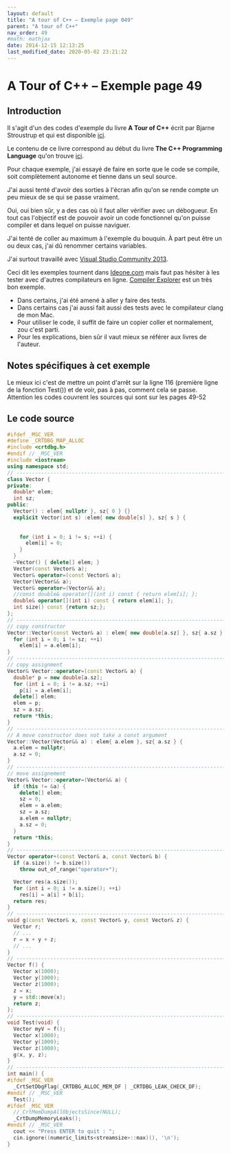 ```yaml
---
layout: default
title: "A tour of C++ – Exemple page 049"
parent: "A tour of C++"
nav_order: 49
#math: mathjax
date: 2014-12-15 12:13:25
last_modified_date: 2020-05-02 23:21:22
---
```


# A Tour of C++ – Exemple page 49

## Introduction
Il s'agit d'un des codes d'exemple du livre **A Tour of C++** écrit par Bjarne Stroustrup et qui est disponible [ici](http://www.amazon.fr/Tour-C-Bjarne-Stroustrup/dp/0321958314/ref%3Dsr_1_1?ie=UTF8&qid=1416699327&sr=8-1&keywords=a+tour+of+c%2B%2B). 

Le contenu de ce livre correspond au début du livre **The C++ Programming Language** qu'on trouve [ici](http://www.amazon.fr/The-Programming-Language-Bjarne-Stroustrup/dp/0321563840/ref%3Dpd_sim_eb_3?ie=UTF8&refRID=0CR047TTJV1HA6CVA9XA).

Pour chaque exemple, j'ai essayé de faire en sorte que le code se compile, soit complètement autonome et tienne dans un seul source.

J'ai aussi tenté d'avoir des sorties à l'écran afin qu'on se rende compte un peu mieux de se qui se passe vraiment.

Oui, oui bien sûr, y a des cas où il faut aller vérifier avec un débogueur.
En tout cas l'objectif est de pouvoir avoir un code fonctionnel qu'on puisse compiler et dans lequel on puisse naviguer.

J'ai tenté de coller au maximum à l'exemple du bouquin. À part peut être un ou deux cas, j'ai dû renommer certains variables.

J'ai surtout travaillé avec [Visual Studio Community 2013](http://www.visualstudio.com/products/visual-studio-community-vs).

Ceci dit les exemples tournent dans [Ideone.com](http://ideone.com/) mais faut pas hésiter à les tester avec d'autres compilateurs en ligne. [Compiler Explorer](https://godbolt.org/) est un très bon exemple.

* Dans certains, j'ai été amené à aller y faire des tests.  
* Dans certains cas j'ai aussi fait aussi des tests avec le compilateur clang de mon Mac.  
* Pour utiliser le code, il suffit de faire un copier coller et normalement, zou c'est parti.  
* Pour les explications, bien sûr il vaut mieux se référer aux livres de l'auteur.  


## Notes spécifiques à cet exemple


Le mieux ici c'est de mettre un point d'arrêt sur la ligne 116 (première ligne de la fonction Test()) et de voir, pas à pas, comment cela se passe. Attention les codes couvrent les sources qui sont sur les pages 49-52


## Le code source

```cpp
#ifdef _MSC_VER
#define _CRTDBG_MAP_ALLOC
#include <crtdbg.h>
#endif // _MSC_VER
#include <iostream>
using namespace std;
// ----------------------------------------------------------------------------
class Vector {
private:
  double* elem;                                                                 // elem points to an array of sz doubles
  int sz;
public:
  Vector() : elem{ nullptr }, sz{ 0 } {}
  explicit Vector(int s) :elem{ new double[s] }, sz{ s } {                      // constructor: establish invariant, acquire resources
                                                                                // explicit => no implicit conversion from int to Vector. Avoid Vector v2 = 7; allow Vector v2(7);
                                                                                // advise : use explicit for constructors that take a single argument unless there is a good reason not to
    for (int i = 0; i != s; ++i) {                                                                    // initialize elements (see p 54)
      elem[i] = 0;
    }
  }
  ~Vector() { delete[] elem; }                                                  // destructor: release resources
  Vector(const Vector& a);                                                      // copy constructor
  Vector& operator=(const Vector& a);                                           // copy assignment
  Vector(Vector&& a);                                                           // move constructor
  Vector& operator=(Vector&& a);                                                // move assignment
  //const double& operator[](int i) const { return elem[i]; };                  // read only operator since returned value is const
  double& operator[](int i) const { return elem[i]; };
  int size() const {return sz;};
};
// ----------------------------------------------------------------------------
// copy constructor
Vector::Vector(const Vector& a) : elem{ new double[a.sz] }, sz{ a.sz } {          // allocate space for elements
  for (int i = 0; i != sz; ++i)                                                   // copy elements
    elem[i] = a.elem[i];
}
// ----------------------------------------------------------------------------
// copy assignment
Vector& Vector::operator=(const Vector& a) {
  double* p = new double[a.sz];
  for (int i = 0; i != a.sz; ++i)
    p[i] = a.elem[i];
  delete[] elem;                                                                // delete old elements
  elem = p;
  sz = a.sz;
  return *this;
}
// ----------------------------------------------------------------------------
// A move constructor does not take a const argument
Vector::Vector(Vector&& a) : elem{ a.elem }, sz{ a.sz } {                       // "grab the elements" from a
  a.elem = nullptr;                                                             // now a has no elements
  a.sz = 0;
}
// ----------------------------------------------------------------------------
// move assignement
Vector& Vector::operator=(Vector&& a) {
  if (this != &a) {
    delete[] elem;
    sz = 0;
    elem = a.elem;
    sz = a.sz;
    a.elem = nullptr;                                                           // now a has no elements
    a.sz = 0;
  }
  return *this;
}
// ----------------------------------------------------------------------------
Vector operator+(const Vector& a, const Vector& b) {
  if (a.size() != b.size())
    throw out_of_range("operator+");                                            // throw Vector_size_mismatch {};

  Vector res(a.size());
  for (int i = 0; i != a.size(); ++i)
    res[i] = a[i] + b[i];
  return res;
}
// ----------------------------------------------------------------------------
void g(const Vector& x, const Vector& y, const Vector& z) {
  Vector r;
  // ...
  r = x + y + z;
  // ...
}
// ----------------------------------------------------------------------------
Vector f() {
  Vector x(1000);
  Vector y(1000);
  Vector z(1000);
  z = x;                                                                        // we get a copy
  y = std::move(x);                                                             // we get a move
  return z;                                                                     // we get a move
};
// ----------------------------------------------------------------------------
void Test(void) {
  Vector myV = f();
  Vector x(1000);
  Vector y(1000);
  Vector z(1000);
  g(x, y, z);
}
// ----------------------------------------------------------------------------
int main() {
#ifdef _MSC_VER
  _CrtSetDbgFlag(_CRTDBG_ALLOC_MEM_DF | _CRTDBG_LEAK_CHECK_DF);
#endif // _MSC_VER
  Test();
#ifdef _MSC_VER
  //_CrtMemDumpAllObjectsSince(NULL);                                             // Begins the dump from the start of program execution
  _CrtDumpMemoryLeaks();
#endif // _MSC_VER
  cout << "Press ENTER to quit : ";
  cin.ignore((numeric_limits<streamsize>::max)(), '\n');
}
```
